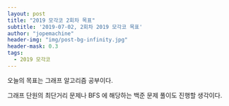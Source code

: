 ```yaml
---
layout: post
title: "2019 모각코 2회차 목표"
subtitle: '2019-07-02, 2회차 2019 모각코 목표'
author: "jopemachine"
header-img: "img/post-bg-infinity.jpg"
header-mask: 0.3
tags:
  - 2019 모각코
---
```


오늘의 목표는 그래프 알고리즘 공부이다. 

그래프 단원의 최단거리 문제나 BFS 에 해당하는 백준 문제 풀이도 진행할 생각이다.